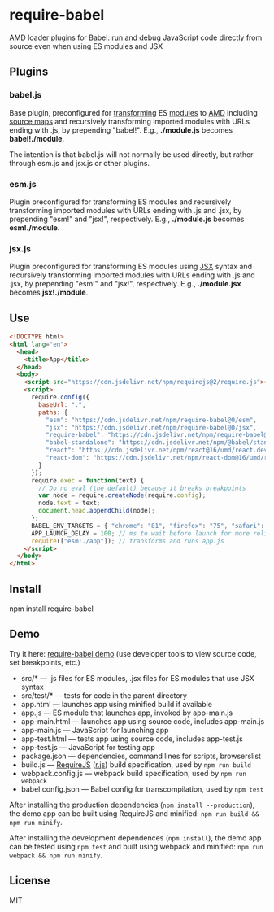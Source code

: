 # require-babel

AMD loader plugins for Babel: [run and debug](https://erikis.github.io/require-babel/) JavaScript code directly from source even when using ES modules and JSX

## Plugins

### babel.js

Base plugin, preconfigured for [transforming](https://babeljs.io/docs/en/babel-standalone) ES [modules](https://babeljs.io/docs/en/babel-plugin-transform-modules-amd) to [AMD](https://en.wikipedia.org/wiki/Asynchronous_module_definition) including [source maps](https://developer.mozilla.org/en-US/docs/Tools/Debugger/How_to/Use_a_source_map) and recursively transforming imported modules with URLs ending with .js, by prepending "babel!". E.g., **./module.js** becomes **babel!./module**.

The intention is that babel.js will not normally be used directly, but rather through esm.js and jsx.js or other plugins.

### esm.js

Plugin preconfigured for transforming ES modules and recursively transforming imported modules with URLs ending with .js and .jsx, by prepending "esm!" and "jsx!", respectively. E.g., **./module.js** becomes **esm!./module**.

### jsx.js

Plugin preconfigured for transforming ES modules using [JSX](https://en.wikipedia.org/wiki/React_(web_framework)#JSX) syntax and recursively transforming imported modules with URLs ending with .js and .jsx, by prepending "esm!" and "jsx!", respectively. E.g., **./module.jsx** becomes **jsx!./module**.

## Use

```html
<!DOCTYPE html>
<html lang="en">
  <head>
    <title>App</title>
  </head>
  <body>
    <script src="https://cdn.jsdelivr.net/npm/requirejs@2/require.js"></script>
    <script>
      require.config({
        baseUrl: ".",
        paths: {
          "esm": "https://cdn.jsdelivr.net/npm/require-babel@0/esm",
          "jsx": "https://cdn.jsdelivr.net/npm/require-babel@0/jsx",
          "require-babel": "https://cdn.jsdelivr.net/npm/require-babel@0/babel",
          "babel-standalone": "https://cdn.jsdelivr.net/npm/@babel/standalone@7/babel",
          "react": "https://cdn.jsdelivr.net/npm/react@16/umd/react.development",
          "react-dom": "https://cdn.jsdelivr.net/npm/react-dom@16/umd/react-dom.development"
        }
      });
      require.exec = function(text) {
        // Do no eval (the default) because it breaks breakpoints
        var node = require.createNode(require.config);
        node.text = text;
        document.head.appendChild(node);
      };
      BABEL_ENV_TARGETS = { "chrome": "81", "firefox": "75", "safari": "13" };
      APP_LAUNCH_DELAY = 100; // ms to wait before launch for more reliable breakpoints
      require(["esm!./app"]); // transforms and runs app.js
    </script>
  </body>
</html>
```

## Install

npm install require-babel

## Demo

Try it here: [require-babel demo](https://erikis.github.io/require-babel/) (use developer tools to view source code, set breakpoints, etc.)

* src/\* — .js files for ES modules, .jsx files for ES modules that use JSX syntax
* src/test/\* — tests for code in the parent directory
* app.html — launches app using minified build if available
* app.js — ES module that launches app, invoked by app-main.js
* app-main.html — launches app using source code, includes app-main.js
* app-main.js — JavaScript for launching app
* app-test.html — tests app using source code, includes app-test.js
* app-test.js — JavaScript for testing app
* package.json — dependencies, command lines for scripts, browserslist
* build.js — [RequireJS](https://github.com/requirejs/requirejs) ([r.js](https://github.com/requirejs/r.js)) build specification, used by `npm run build`
* webpack.config.js — webpack build specification, used by `npm run webpack`
* babel.config.json — Babel config for transcompilation, used by `npm test`

After installing the production dependencies (`npm install --production`), the demo app can be built using RequireJS and minified: `npm run build && npm run minify`.

After installing the development dependences (`npm install`), the demo app can be tested using `npm test` and built using webpack and minified: `npm run webpack && npm run minify`.

## License

MIT
